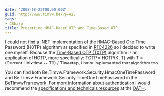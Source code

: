 ```yaml
---
date: "2008-08-22T00:00:00Z"
guid: http://www.timvw.be/?p=425
tags:
- CSharp
title: Presenting HMAC-Based OTP and Time-Based OTP
---
```

I could not find a .NET implementation of the HMAC-Based One Time Password (HOTP) algorithm as specified in [RFC4226](ftp://ftp.rfc-editor.org/in-notes/rfc4226.txt) so i decided to write one myself. Because the [Time-Based OTP (TOTP)](http://www.ietf.org/internet-drafts/draft-mraihi-totp-timebased-00.txt) algorithm is an application of HOTP, more specifically: TOTP = HOTP(K, T) with T = (Current Unix time -- T0) / Timestep, i have implemented that algorithm too.

You can find both Be.Timvw.Framework.Security.HmacOneTimePassword and Be.Timvw.Framework.Security.TimeOneTimePassword in the [BeTimvwFramework](http://www.codeplex.com/BeTimvwFramework). For more information about authentication i would recommend the [specifications and technicals resources](http://www.openauthentication.org/specifications) at the [OATH](http://www.openauthentication.org/).